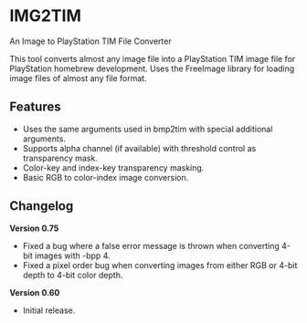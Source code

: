 # IMG2TIM
An Image to PlayStation TIM File Converter

This tool converts almost any image file into a PlayStation TIM image file for PlayStation homebrew development. Uses the FreeImage library for loading image files of almost any file format.

## Features
* Uses the same arguments used in bmp2tim with special additional arguments.
* Supports alpha channel (if available) with threshold control as transparency mask.
* Color-key and index-key transparency masking.
* Basic RGB to color-index image conversion.

## Changelog
**Version 0.75**
* Fixed a bug where a false error message is thrown when converting 4-bit images with -bpp 4.
* Fixed a pixel order bug when converting images from either RGB or 4-bit depth to 4-bit color depth.

**Version 0.60**
* Initial release.